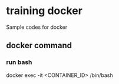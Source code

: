 # training docker
Sample codes for docker

## docker command
### run bash
docker exec -it \<CONTAINER_ID\> /bin/bash
